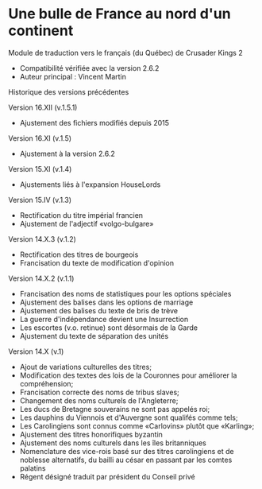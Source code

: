 # Une bulle de France au nord d'un continent

Module de traduction vers le français (du Québec) de Crusader Kings 2
* Compatibilité vérifiée avec la version 2.6.2
* Auteur principal : Vincent Martin

Historique des versions précédentes

Version 16.XII (v.1.5.1)
- Ajustement des fichiers modifiés depuis 2015

Version 16.XI (v.1.5)
- Ajustement à la version 2.6.2

Version 15.XI (v.1.4)
- Ajustements liés à l'expansion HouseLords

Version 15.IV (v.1.3)
- Rectification du titre impérial francien
- Ajustement de l'adjectif «volgo-bulgare»

Version 14.X.3 (v.1.2)
- Rectification des titres de bourgeois
- Francisation du texte de modification d'opinion

Version 14.X.2 (v.1.1)
- Francisation des noms de statistiques pour les options spéciales
- Ajustement des balises dans les options de marriage
- Ajustement des balises du texte de bris de trève
- La guerre d'indépendance devient une Insurrection
- Les escortes (v.o. retinue) sont désormais de la Garde
- Ajustement du texte de séparation des unités

Version 14.X (v.1)
- Ajout de variations culturelles des titres;
- Modification des textes des lois de la Couronnes pour améliorer la compréhension;
- Francisation correcte des noms de tribus slaves;
- Changement des noms culturels de l'Angleterre;
- Les ducs de Bretagne souverains ne sont pas appelés roi;
- Les dauphins du Viennois et d'Auvergne sont qualifés comme tels;
- Les Carolingiens sont connus comme «Carlovins» plutôt que «Karling»;
- Ajustement des titres honorifiques byzantin
- Ajustement des noms culturels dans les îles britanniques
- Nomenclature des vice-rois basé sur des titres carolingiens et de noblesse alternatifs, du bailli au césar en passant par les comtes palatins
- Régent désigné traduit par président du Conseil privé
